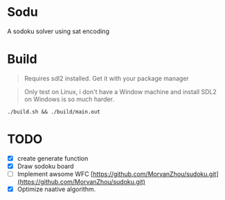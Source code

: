# Sodu
A sodoku solver using sat encoding

# Build
> Requires sdl2 installed. Get it with your package manager

> Only test on Linux, i don't have a Window machine and install SDL2 on Windows is so much harder.
```
./build.sh && ./build/main.out
```

# TODO

- [x] create generate function
- [x] Draw sodoku board
- [ ] Implement awsome WFC [https://github.com/MorvanZhou/sudoku.git](https://github.com/MorvanZhou/sudoku.git)
- [x] Optimize naative algorithm.
